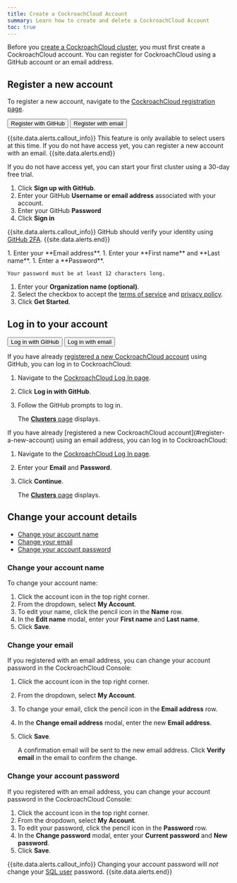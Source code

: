 ```yaml
---
title: Create a CockroachCloud Account
summary: Learn how to create and delete a CockroachCloud Account
toc: true
---
```


Before you [create a CockroachCloud cluster](create-your-cluster.html), you must first create a CockroachCloud account. You can register for CockroachCloud using a GitHub account or an email address.

## Register a new account

To register a new account, navigate to the [CockroachCloud registration page](https://cockroachlabs.cloud/signup?referralId=docs).

<div class="filters clearfix">
  <button class="filter-button page-level" data-scope="github">Register with GitHub</button>
  <button class="filter-button page-level" data-scope="email">Register with email</button>
</div>
<p></p>

<section class="filter-content" markdown="1" data-scope="github">

{{site.data.alerts.callout_info}}
This feature is only available to select users at this time. If you do not have access yet, you can register a new account with an email.
{{site.data.alerts.end}}

If you do not have access yet, you can start your first cluster using a 30-day free trial.
1. Click **Sign up with GitHub**.
1. Enter your GitHub **Username or email address** associated with your account.
1. Enter your GitHub **Password**
1. Click **Sign in**

{{site.data.alerts.callout_info}}
GitHub should verify your identity using [GitHub 2FA](https://docs.github.com/en/github/authenticating-to-github/about-two-factor-authentication).
{{site.data.alerts.end}}
</section>

<section class="filter-content" markdown="1" data-scope="email">
1. Enter your **Email address**.
1. Enter your **First name** and **Last name**.
1. Enter a **Password**.

    Your password must be at least 12 characters long.

1. Enter your **Organization name (optional)**.
1. Select the checkbox to accept the [terms of service](https://www.cockroachlabs.com/cloud-terms-and-conditions) and [privacy policy](https://www.cockroachlabs.com/privacy).
1. Click **Get Started**.
</section>

## Log in to your account

<div class="filters clearfix">
  <button class="filter-button page-level" data-scope="github">Log in with GitHub</button>
  <button class="filter-button page-level" data-scope="email">Log in with email</button>
</div>
<p></p>

<section class="filter-content" markdown="1" data-scope="github">

If you have already [registered a new CockroachCloud account](#register-a-new-account) using GitHub, you can log in to CockroachCloud:

1. Navigate to the [CockroachCloud Log In page](https://cockroachlabs.cloud/clusters).
1. Click **Log in with GitHub**.
1. Follow the GitHub prompts to log in.

    The [**Clusters** page](cluster-management.html) displays.
</section>

<section class="filter-content" markdown="1" data-scope="email">
If you have already [registered a new CockroachCloud account](#register-a-new-account) using an email address, you can log in to CockroachCloud:

1. Navigate to the [CockroachCloud Log In page](https://cockroachlabs.cloud/clusters).
1. Enter your **Email** and **Password**.
1. Click **Continue**.

    The [**Clusters** page](cluster-management.html) displays.
</section>

## Change your account details

- [Change your account name](#change-your-account-name)
- [Change your email](#change-your-email)
- [Change your account password](#change-your-account-password)

### Change your account name

To change your account name:

1. Click the account icon in the top right corner.
1. From the dropdown, select **My Account**.
1. To edit your name, click the pencil icon in the **Name** row.
1. In the **Edit name** modal, enter your **First name** and **Last name**.
1. Click **Save**.

### Change your email

If you registered with an email address, you can change your account password in the CockroachCloud Console:

1. Click the account icon in the top right corner.
1. From the dropdown, select **My Account**.
1. To change your email, click the pencil icon in the **Email address** row.
1. In the **Change email address** modal, enter the new **Email address**.
1. Click **Save**.

    A confirmation email will be sent to the new email address. Click **Verify email** in the email to confirm the change.

### Change your account password

If you registered with an email address, you can change your account password in the CockroachCloud Console:

1. Click the account icon in the top right corner.
1. From the dropdown, select **My Account**.
1. To edit your password, click the pencil icon in the **Password** row.
1. In the **Change password** modal, enter your **Current password** and **New password**.
1. Click **Save**.

{{site.data.alerts.callout_info}}
Changing your account password will _not_ change your [SQL user](user-authorization.html#create-a-sql-user) password.
{{site.data.alerts.end}}

